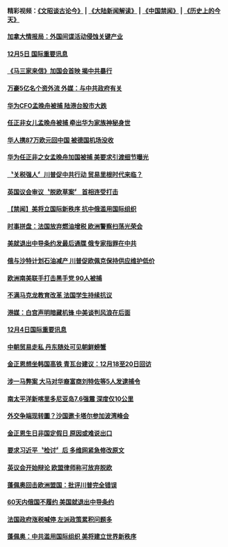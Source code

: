 #### 精彩视频：[《文昭谈古论今》](https://github.com/gfw-breaker/wenzhao/blob/master/README.md?t=12061831) | [《大陆新闻解读》](https://github.com/gfw-breaker/ntdtv-comedy/blob/master/README.md?t=12061831) | [《中国禁闻》](https://github.com/gfw-breaker/ntdtv-news/blob/master/README.md?t=12061831) | [《历史上的今天》](https://github.com/gfw-breaker/today-in-history/blob/master/README.md?t=12061831) 

#### [加拿大情报局：外国间谍活动侵蚀关键产业](../pages/news202/a1402216.md?t=12061831) 


#### [12月5日 国际重要讯息](../pages/news202/a1402206.md?t=12061831) 

#### [《马三家来信》加国会首映 揭中共暴行](../pages/news202/a1402204.md?t=12061831) 

#### [万豪5亿名个资外流 外媒：与中共政府有关](../pages/news202/a1402200.md?t=12061831) 

#### [华为CFO孟晚舟被捕 陆港台股市大跌](../pages/news202/a1402199.md?t=12061831) 

#### [任正非女儿孟晚舟被捕 牵出华为家族神秘身世](../pages/news202/a1402176.md?t=12061831) 


#### [华人携87万欧元回中国 被德国机场没收](../pages/news202/a1402143.md?t=12061831) 

#### [华为任正非之女孟晚舟加国被捕 美要求引渡细节曝光](../pages/news202/a1402133.md?t=12061831) 

#### [〝关税强人〞川普促中共行动 贸易里根时代来临？](../pages/news202/a1402131.md?t=12061831) 


#### [英国议会审议〝脱欧草案〞 首相连受打击](../pages/news202/a1402123.md?t=12061831) 

#### [【禁闻】美将立国际新秩序 抗中俄滥用国际组织](../pages/news202/a1402113.md?t=12061831) 

#### [时事拼盘：法国放弃燃油增税 欧洲警察扫荡光荣会](../pages/news202/a1402112.md?t=12061831) 

#### [美就退出中导条约发最后通牒 俄专家指罪在中共](../pages/news202/a1402108.md?t=12061831) 

#### [俄与沙特计划石油减产 川普促欧佩克保持供应维护低价](../pages/news202/a1402099.md?t=12061831) 


#### [欧洲南美联手打击黑手党  90人被捕](../pages/news202/a1402080.md?t=12061831) 

#### [不满马克龙教育改革 法国学生持续抗议](../pages/news202/a1402078.md?t=12061831) 

#### [港媒：白宫声明暗藏机锋 中美谈判风浪在后面](../pages/news202/a1402013.md?t=12061831) 


#### [12月4日国际重要讯息](../pages/news202/a1402062.md?t=12061831) 

#### [中朝贸易走私 丹东随处可见朝鲜螃蟹](../pages/news202/a1402040.md?t=12061831) 

#### [金正恩想坐韩国高铁 青瓦台建议：12月18至20日回访](../pages/news202/a1402032.md?t=12061831) 

#### [涉一马弊案 大马对华裔富商刘特佐等5人发逮捕令](../pages/news202/a1402052.md?t=12061831) 

#### [南太平洋新喀里多尼亚岛7.6强震 深度仅10公里](../pages/news202/a1402047.md?t=12061831) 

#### [外交争端现转圜？沙国邀卡塔尔参加波湾峰会](../pages/news202/a1402044.md?t=12061831) 

#### [金正恩生日非国定假日 原因或难说出口](../pages/news202/a1401916.md?t=12061831) 

#### [要求习近平〝检讨〞后  多维网紧急修改原文](../pages/news202/a1402011.md?t=12061831) 

#### [英议会开始辩论 欧盟律师称可放弃脱欧](../pages/news202/a1401941.md?t=12061831) 

#### [蓬佩奥回击欧洲盟国：批评川普完全错误](../pages/news202/a1401990.md?t=12061831) 

#### [60天内俄国不履约 美国就退出中导条约](../pages/news202/a1401984.md?t=12061831) 

#### [法国政府涨税喊停 左派政策累积问题多](../pages/news202/a1401981.md?t=12061831) 

#### [蓬佩奥：中共滥用国际组织 美将建立世界新秩序](../pages/news202/a1401969.md?t=12061831) 

